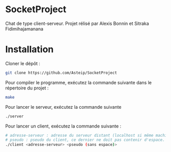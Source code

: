 # SocketProject

Chat de type client-serveur. Projet rélisé par Alexis Bonnin et Sitraka Fidimihajamanana

Installation
===============

Cloner le dépôt :
```bash
git clone https://github.com/Asteip/SocketProject
```
Pour compiler le programme, exécutez la commande suivante dans le répertoire du projet :
```bash
make
```

Pour lancer le serveur, exécutez la commande suivante
```bash
./server
```

Pour lancer un client, exécutez la commande suivante :
```bash
# adresse-serveur : adresse du serveur distant (localhost si même machine)
# pseudo : pseudo du client, ce dernier ne doit pas contenir d'espace.
./client <adresse-serveur> <pseudo (sans espace)>
```

